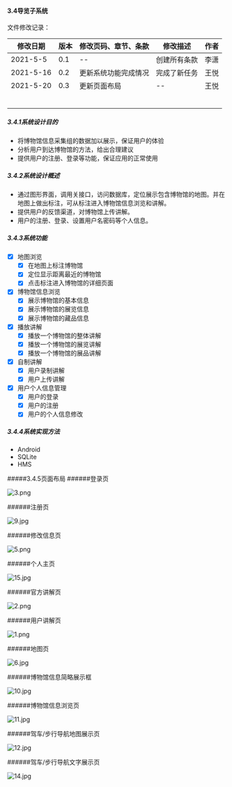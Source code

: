 #### 3.4导览子系统

文件修改记录：

| 修改日期  | 版本 | 修改页码、章节、条款                   | 修改描述     | 作者   |
| --------- | ---- | -------------------------------------- | ------------ | ------ |
| 2021-5-5  | 0.1  | --                                     | 创建所有条款 | 李潇 |
| 2021-5-16 | 0.2  | 更新系统功能完成情况 | 完成了新任务 | 王悦|
| 2021-5-20  |0.3      |     更新页面布局                  |      --        |  王悦      |
|           |      |                                        |              |        |
|           |      |                                        |              |        |
|           |      |                                        |              |        |
|           |      |                                        |              |        |
|           |      |                                        |              |        |
|           |      |                                        |              |        |

##### 3.4.1系统设计目的

- 将博物馆信息采集组的数据加以展示，保证用户的体验
- 分析用户到达博物馆的方法，给出合理建议
- 提供用户的注册、登录等功能，保证应用的正常使用

##### 3.4.2系统设计概述

- 通过图形界面，调用关接口，访问数据库，定位展示包含博物馆的地图。并在地图上做出标注，可从标注进入博物馆信息浏览和讲解。
- 提供用户的反馈渠道，对博物馆上传讲解。
- 用户的注册、登录、设置用户名密码等个人信息。

##### 3.4.3系统功能

- [x] 地图浏览
  - [x] 在地图上标注博物馆
  - [x] 定位显示距离最近的博物馆
  - [x] 点击标注进入博物馆的详细页面
- [x] 博物馆信息浏览
  - [x] 展示博物馆的基本信息
  - [x] 展示博物馆的展览信息
  - [x] 展示博物馆的藏品信息
- [x] 播放讲解
  - [x] 播放一个博物馆的整体讲解
  - [x] 播放一个博物馆的展览讲解
  - [x] 播放一个博物馆的展品讲解
- [x] 自制讲解
  - [x] 用户录制讲解
  - [x] 用户上传讲解
- [x] 用户个人信息管理
  - [x] 用户的登录
  - [x] 用户的注册
  - [x] 用户的个人信息修改

##### 3.4.4系统实现方法

- Android
- SQLite
- HMS

#####3.4.5页面布局
######登录页

![3.png](https://i.loli.net/2021/05/20/Kov7gTZAHCypJMS.png)

######注册页

![9.jpg](https://i.loli.net/2021/05/20/etiVzq4KRh7GZ5j.jpg)

######修改信息页

![5.png](https://i.loli.net/2021/05/20/xKrFA4TU2sMdWm6.png)

######个人主页

![15.jpg](https://i.loli.net/2021/05/20/tIQ9nEfk4MT85Jx.jpg)

######官方讲解页

![2.png](https://i.loli.net/2021/05/20/Mbq8LUAwKGJdf2N.png)

######用户讲解页

![1.png](https://i.loli.net/2021/05/20/TB8H9fYDR6akdzE.png)

######地图页

![6.jpg](https://i.loli.net/2021/05/20/ArswQYi7uk9TnX1.jpg)

######博物馆信息简略展示框

![10.jpg](https://i.loli.net/2021/05/20/xUN2D4kKPlehQjG.jpg)

######博物馆信息浏览页

![11.jpg](https://i.loli.net/2021/05/20/ldus71WcgerVXoy.jpg)

######驾车/步行导航地图展示页

![12.jpg](https://i.loli.net/2021/05/20/kOYXQ5LFJAx8TEo.jpg)

######驾车/步行导航文字展示页

![14.jpg](https://i.loli.net/2021/05/20/SDYf5dgezAuNT1o.jpg)

